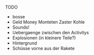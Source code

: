 TODO
* bosse
* Geld Money Monteten Zaster Kohle 
* Sounds!
* Uebergaenge zwischen den Activitys
* Explosionen (in kleinere Teile?)
* Hintergrund
* Schüsse vorne aus der Rakete
